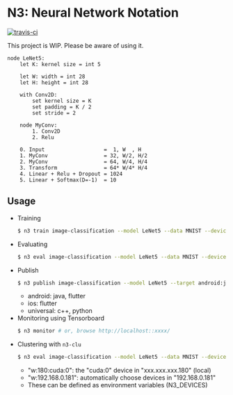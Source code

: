 # N3: Neural Network Notation

[![travis-ci](https://api.travis-ci.com/kerryeon/n3.svg)](https://travis-ci.com/kerryeon/n3)

This project is WIP. Please be aware of using it.

```
node LeNet5:
    let K: kernel size = int 5

    let W: width = int 28
    let H: height = int 28

    with Conv2D:
        set kernel size = K
        set padding = K / 2
        set stride = 2

    node MyConv:
        1. Conv2D
        2. Relu

    0. Input                   =  1, W  , H
    1. MyConv                  = 32, W/2, H/2
    2. MyConv                  = 64, W/4, H/4
    3. Transform               = 64* W/4* H/4
    4. Linear + Relu + Dropout = 1024
    5. Linear + Softmax(D=-1)  = 10
```

## Usage
* Training
    ```bash
    $ n3 train image-classification --model LeNet5 --data MNIST --devices cuda:0 cpu
    ```
* Evaluating
    ```bash
    $ n3 eval image-classification --model LeNet5 --data MNIST --devices cuda:0 cpu
    ```
* Publish
    ```bash
    $ n3 publish image-classification --model LeNet5 --target android:java
    ```
    * android: java, flutter
    * ios: flutter
    * universal: c++, python
* Monitoring using Tensorboard
    ```bash
    $ n3 monitor # or, browse http://localhost::xxxx/
    ```
* Clustering with `n3-clu`
    ```bash
    $ n3 eval image-classification --model LeNet5 --data MNIST --devices w:180:cuda:0 w:192.168.0.181 cpu
    ```
    * "w:180:cuda:0": the "cuda:0" device in "xxx.xxx.xxx.180" (local)
    * "w:192.168.0.181": automatically choose devices in "192.168.0.181"
    * These can be defined as environment variables (N3_DEVICES)
